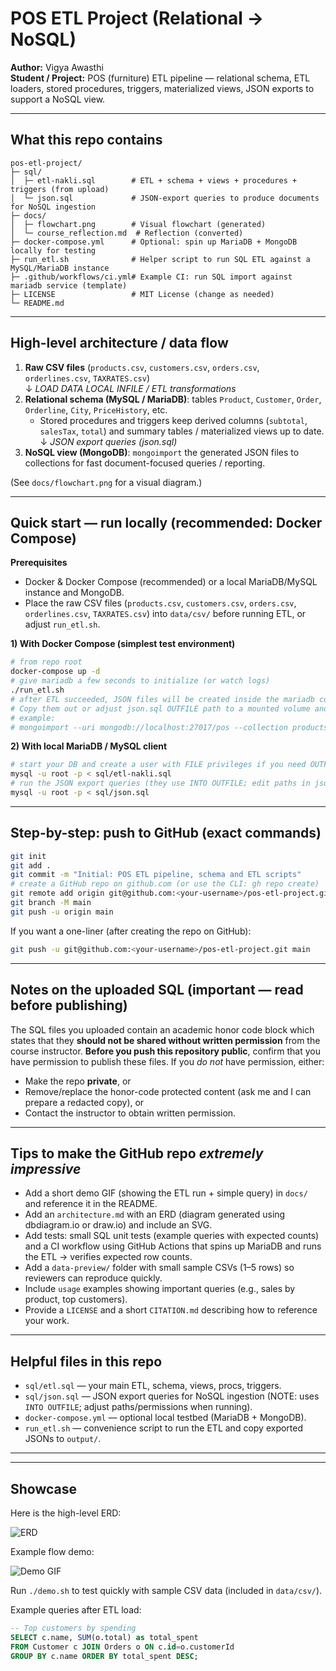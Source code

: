 # POS ETL Project (Relational → NoSQL)

**Author:** Vigya Awasthi  
**Student / Project:** POS (furniture) ETL pipeline — relational schema, ETL loaders, stored procedures, triggers, materialized views, JSON exports to support a NoSQL view.

---

## What this repo contains

```
pos-etl-project/
├─ sql/
│  ├─ etl-nakli.sql        # ETL + schema + views + procedures + triggers (from upload)
│  └─ json.sql             # JSON-export queries to produce documents for NoSQL ingestion
├─ docs/
│  ├─ flowchart.png        # Visual flowchart (generated)
│  └─ course_reflection.md  # Reflection (converted)
├─ docker-compose.yml      # Optional: spin up MariaDB + MongoDB locally for testing
├─ run_etl.sh              # Helper script to run SQL ETL against a MySQL/MariaDB instance
├─ .github/workflows/ci.yml# Example CI: run SQL import against mariadb service (template)
├─ LICENSE                 # MIT License (change as needed)
└─ README.md
```

---

## High-level architecture / data flow

1. **Raw CSV files** (`products.csv`, `customers.csv`, `orders.csv`, `orderlines.csv`, `TAXRATES.csv`)  
   ↓ _LOAD DATA LOCAL INFILE / ETL transformations_  
2. **Relational schema (MySQL / MariaDB)**: tables `Product`, `Customer`, `Order`, `Orderline`, `City`, `PriceHistory`, etc.  
   - Stored procedures and triggers keep derived columns (`subtotal`, `salesTax`, `total`) and summary tables / materialized views up to date.  
   ↓ _JSON export queries (json.sql)_  
3. **NoSQL view (MongoDB)**: `mongoimport` the generated JSON files to collections for fast document-focused queries / reporting.

(See `docs/flowchart.png` for a visual diagram.)

---

## Quick start — run locally (recommended: Docker Compose)

**Prerequisites**
- Docker & Docker Compose (recommended) or a local MariaDB/MySQL instance and MongoDB.
- Place the raw CSV files (`products.csv`, `customers.csv`, `orders.csv`, `orderlines.csv`, `TAXRATES.csv`) into `data/csv/` before running ETL, or adjust `run_etl.sh`.

**1) With Docker Compose (simplest test environment)**
```bash
# from repo root
docker-compose up -d
# give mariadb a few seconds to initialize (or watch logs)
./run_etl.sh
# after ETL succeeded, JSON files will be created inside the mariadb container's configured OUTFILE directory.
# Copy them out or adjust json.sql OUTFILE path to a mounted volume and use mongoimport to bring them into MongoDB:
# example:
# mongoimport --uri mongodb://localhost:27017/pos --collection products --file output/products.json --jsonArray
```

**2) With local MariaDB / MySQL client**
```bash
# start your DB and create a user with FILE privileges if you need OUTFILE capability
mysql -u root -p < sql/etl-nakli.sql
# run the JSON export queries (they use INTO OUTFILE; edit paths in json.sql if needed)
mysql -u root -p < sql/json.sql
```

---

## Step-by-step: push to GitHub (exact commands)

```bash
git init
git add .
git commit -m "Initial: POS ETL pipeline, schema and ETL scripts"
# create a GitHub repo on github.com (or use the CLI: gh repo create)
git remote add origin git@github.com:<your-username>/pos-etl-project.git
git branch -M main
git push -u origin main
```

If you want a one-liner (after creating the repo on GitHub):
```bash
git push -u git@github.com:<your-username>/pos-etl-project.git main
```

---

## Notes on the uploaded SQL (important — read before publishing)

The SQL files you uploaded contain an academic honor code block which states that they **should not be shared without written permission** from the course instructor. **Before you push this repository public**, confirm that you have permission to publish these files. If you *do not* have permission, either:

- Make the repo **private**, or
- Remove/replace the honor-code protected content (ask me and I can prepare a redacted copy), or
- Contact the instructor to obtain written permission.

---

## Tips to make the GitHub repo *extremely impressive*

- Add a short demo GIF (showing the ETL run + simple query) in `docs/` and reference it in the README.
- Add an `architecture.md` with an ERD (diagram generated using dbdiagram.io or draw.io) and include an SVG.
- Add tests: small SQL unit tests (example queries with expected counts) and a CI workflow using GitHub Actions that spins up MariaDB and runs the ETL → verifies expected row counts.
- Add a `data-preview/` folder with small sample CSVs (1–5 rows) so reviewers can reproduce quickly.
- Include `usage` examples showing important queries (e.g., sales by product, top customers).
- Provide a `LICENSE` and a short `CITATION.md` describing how to reference your work.

---

## Helpful files in this repo
- `sql/etl.sql` — your main ETL, schema, views, procs, triggers.
- `sql/json.sql` — JSON export queries for NoSQL ingestion (NOTE: uses `INTO OUTFILE`; adjust paths/permissions when running).
- `docker-compose.yml` — optional local testbed (MariaDB + MongoDB).
- `run_etl.sh` — convenience script to run the ETL and copy exported JSONs to `output/`.

---

---

## Showcase

Here is the high-level ERD:

![ERD](docs/erd.svg)

Example flow demo:

![Demo GIF](docs/demo.gif)

Run `./demo.sh` to test quickly with sample CSV data (included in `data/csv/`).

Example queries after ETL load:
```sql
-- Top customers by spending
SELECT c.name, SUM(o.total) as total_spent
FROM Customer c JOIN Orders o ON c.id=o.customerId
GROUP BY c.name ORDER BY total_spent DESC;
```
